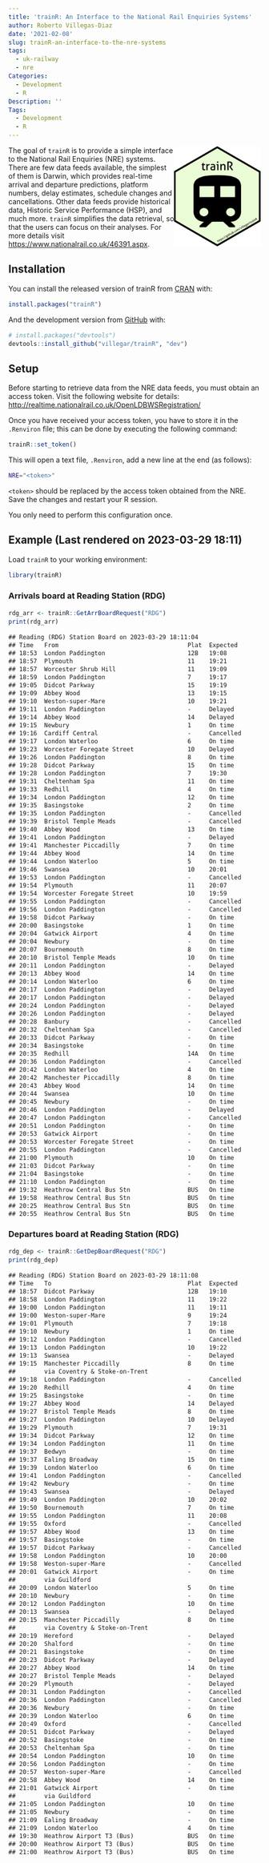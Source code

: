 ```yaml
---
title: 'trainR: An Interface to the National Rail Enquiries Systems'
author: Roberto Villegas-Diaz
date: '2021-02-08'
slug: trainR-an-interface-to-the-nre-systems
tags:
  - uk-railway
  - nre
Categories:
  - Development
  - R
Description: ''
Tags:
  - Development
  - R
---
```


<img src="https://raw.githubusercontent.com/villegar/trainR/main/inst/images/logo.png" alt="logo" align="right" height=200px/>

The goal of `trainR` is to provide a simple interface to the 
National Rail Enquiries (NRE) systems. There are few data feeds 
available, the simplest of them is Darwin, which provides real-time 
arrival and departure predictions, platform numbers, delay estimates, 
schedule changes and cancellations. Other data feeds provide historical 
data, Historic Service Performance (HSP), and much more. `trainR` 
simplifies the data retrieval, so that the users can focus on their 
analyses. For more details visit 
https://www.nationalrail.co.uk/46391.aspx.

## Installation

You can install the released version of trainR from [CRAN](https://CRAN.R-project.org) with:

``` r
install.packages("trainR")
```

And the development version from [GitHub](https://github.com/) with:

``` r
# install.packages("devtools")
devtools::install_github("villegar/trainR", "dev")
```

## Setup
Before starting to retrieve data from the NRE data feeds, you must obtain an access token. 
Visit the following website for details: http://realtime.nationalrail.co.uk/OpenLDBWSRegistration/

Once you have received your access token, you have to store it in the `.Renviron` file; this can be 
done by executing the following command:


```r
trainR::set_token()
```

This will open a text file, `.Renviron`, add a new line at the end (as follows):

```bash
NRE="<token>"
```

`<token>` should be replaced by the access token obtained from the NRE. Save the changes and restart 
your R session.

You only need to perform this configuration once.

## Example (Last rendered on 2023-03-29 18:11)

Load `trainR` to your working environment:

```r
library(trainR)
```

### Arrivals board at Reading Station (RDG)


```r
rdg_arr <- trainR::GetArrBoardRequest("RDG")
print(rdg_arr)
```

```
## Reading (RDG) Station Board on 2023-03-29 18:11:04
## Time   From                                    Plat  Expected
## 18:53  London Paddington                       12B   19:08
## 18:57  Plymouth                                11    19:21
## 18:57  Worcester Shrub Hill                    11    19:09
## 18:59  London Paddington                       7     19:17
## 19:05  Didcot Parkway                          15    19:19
## 19:09  Abbey Wood                              13    19:15
## 19:10  Weston-super-Mare                       10    19:21
## 19:11  London Paddington                       -     Delayed
## 19:14  Abbey Wood                              14    Delayed
## 19:15  Newbury                                 1     On time
## 19:16  Cardiff Central                         -     Cancelled
## 19:17  London Waterloo                         6     On time
## 19:23  Worcester Foregate Street               10    Delayed
## 19:26  London Paddington                       8     On time
## 19:28  Didcot Parkway                          15    On time
## 19:28  London Paddington                       7     19:30
## 19:31  Cheltenham Spa                          11    On time
## 19:33  Redhill                                 4     On time
## 19:34  London Paddington                       12    On time
## 19:35  Basingstoke                             2     On time
## 19:35  London Paddington                       -     Cancelled
## 19:39  Bristol Temple Meads                    -     Cancelled
## 19:40  Abbey Wood                              13    On time
## 19:41  London Paddington                       -     Delayed
## 19:41  Manchester Piccadilly                   7     On time
## 19:44  Abbey Wood                              14    On time
## 19:44  London Waterloo                         5     On time
## 19:46  Swansea                                 10    20:01
## 19:53  London Paddington                       -     Cancelled
## 19:54  Plymouth                                11    20:07
## 19:54  Worcester Foregate Street               10    19:59
## 19:55  London Paddington                       -     Cancelled
## 19:56  London Paddington                       -     Cancelled
## 19:58  Didcot Parkway                          -     On time
## 20:00  Basingstoke                             1     On time
## 20:04  Gatwick Airport                         4     On time
## 20:04  Newbury                                 -     On time
## 20:07  Bournemouth                             8     On time
## 20:10  Bristol Temple Meads                    10    On time
## 20:11  London Paddington                       -     Delayed
## 20:13  Abbey Wood                              14    On time
## 20:14  London Waterloo                         6     On time
## 20:17  London Paddington                       -     Delayed
## 20:17  London Paddington                       -     Delayed
## 20:24  London Paddington                       -     Delayed
## 20:26  London Paddington                       -     Delayed
## 20:28  Banbury                                 -     Cancelled
## 20:32  Cheltenham Spa                          -     Cancelled
## 20:33  Didcot Parkway                          -     On time
## 20:34  Basingstoke                             -     On time
## 20:35  Redhill                                 14A   On time
## 20:36  London Paddington                       -     Cancelled
## 20:42  London Waterloo                         4     On time
## 20:42  Manchester Piccadilly                   8     On time
## 20:43  Abbey Wood                              14    On time
## 20:44  Swansea                                 10    On time
## 20:45  Newbury                                 -     On time
## 20:46  London Paddington                       -     Delayed
## 20:47  London Paddington                       -     Cancelled
## 20:51  London Paddington                       -     On time
## 20:53  Gatwick Airport                         -     On time
## 20:53  Worcester Foregate Street               -     On time
## 20:55  London Paddington                       -     Cancelled
## 21:00  Plymouth                                10    On time
## 21:03  Didcot Parkway                          -     On time
## 21:04  Basingstoke                             -     On time
## 21:10  London Paddington                       -     On time
## 19:32  Heathrow Central Bus Stn                BUS   On time
## 19:58  Heathrow Central Bus Stn                BUS   On time
## 20:25  Heathrow Central Bus Stn                BUS   On time
## 20:55  Heathrow Central Bus Stn                BUS   On time
```

### Departures board at Reading Station (RDG)


```r
rdg_dep <- trainR::GetDepBoardRequest("RDG")
print(rdg_dep)
```

```
## Reading (RDG) Station Board on 2023-03-29 18:11:08
## Time   To                                      Plat  Expected
## 18:57  Didcot Parkway                          12B   19:10
## 18:58  London Paddington                       11    19:22
## 19:00  London Paddington                       11    19:11
## 19:00  Weston-super-Mare                       9     19:24
## 19:01  Plymouth                                7     19:18
## 19:10  Newbury                                 1     On time
## 19:12  London Paddington                       -     Cancelled
## 19:13  London Paddington                       10    19:22
## 19:13  Swansea                                 -     Delayed
## 19:15  Manchester Piccadilly                   8     On time
##        via Coventry & Stoke-on-Trent           
## 19:18  London Paddington                       -     Cancelled
## 19:20  Redhill                                 4     On time
## 19:25  Basingstoke                             -     On time
## 19:27  Abbey Wood                              14    Delayed
## 19:27  Bristol Temple Meads                    8     On time
## 19:27  London Paddington                       10    Delayed
## 19:29  Plymouth                                7     19:31
## 19:34  Didcot Parkway                          12    On time
## 19:34  London Paddington                       11    On time
## 19:37  Bedwyn                                  -     On time
## 19:37  Ealing Broadway                         15    On time
## 19:39  London Waterloo                         6     On time
## 19:41  London Paddington                       -     Cancelled
## 19:42  Newbury                                 -     On time
## 19:43  Swansea                                 -     Delayed
## 19:49  London Paddington                       10    20:02
## 19:50  Bournemouth                             7     On time
## 19:55  London Paddington                       11    20:08
## 19:55  Oxford                                  -     Cancelled
## 19:57  Abbey Wood                              13    On time
## 19:57  Basingstoke                             -     On time
## 19:57  Didcot Parkway                          -     Cancelled
## 19:58  London Paddington                       10    20:00
## 19:58  Weston-super-Mare                       -     Cancelled
## 20:01  Gatwick Airport                         -     On time
##        via Guildford                           
## 20:09  London Waterloo                         5     On time
## 20:10  Newbury                                 -     On time
## 20:12  London Paddington                       10    On time
## 20:13  Swansea                                 -     Delayed
## 20:15  Manchester Piccadilly                   8     On time
##        via Coventry & Stoke-on-Trent           
## 20:19  Hereford                                -     Delayed
## 20:20  Shalford                                -     On time
## 20:21  Basingstoke                             -     On time
## 20:23  Didcot Parkway                          -     Delayed
## 20:27  Abbey Wood                              14    On time
## 20:27  Bristol Temple Meads                    -     Delayed
## 20:29  Plymouth                                -     Delayed
## 20:31  London Paddington                       -     Cancelled
## 20:36  London Paddington                       -     Cancelled
## 20:36  Newbury                                 -     On time
## 20:39  London Waterloo                         6     On time
## 20:49  Oxford                                  -     Cancelled
## 20:51  Didcot Parkway                          -     Delayed
## 20:52  Basingstoke                             -     On time
## 20:53  Cheltenham Spa                          -     On time
## 20:54  London Paddington                       10    On time
## 20:56  London Paddington                       -     On time
## 20:57  Weston-super-Mare                       -     Cancelled
## 20:58  Abbey Wood                              14    On time
## 21:01  Gatwick Airport                         -     On time
##        via Guildford                           
## 21:05  London Paddington                       10    On time
## 21:05  Newbury                                 -     On time
## 21:09  Ealing Broadway                         -     On time
## 21:09  London Waterloo                         4     On time
## 19:30  Heathrow Airport T3 (Bus)               BUS   On time
## 20:00  Heathrow Airport T3 (Bus)               BUS   On time
## 21:00  Heathrow Airport T3 (Bus)               BUS   On time
```
